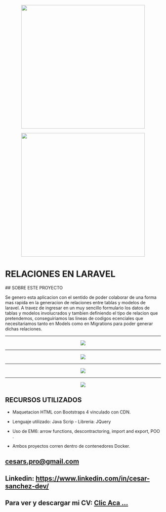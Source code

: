 <p align="center"><a href="#"><img src="https://raw.githubusercontent.com/laravel/art/master/logo-lockup/5%20SVG/2%20CMYK/1%20Full%20Color/laravel-logolockup-cmyk-red.svg" width="400"></a></p>
<p align="center"><a href="#"><img src="https://storeassets.im-cdn.com/products/5eecf0/8TNYavZ7SFaw2RTVbC1k_html5-css3-jquery_0x0_webp.png" width="400"></a></p>

<p align="center"> 
<h1> RELACIONES EN LARAVEL </h1> 
</p>
## SOBRE ESTE PROYECTO

Se genero esta aplicacion con el sentido de poder colaborar de una forma mas rapida en la generacion de relaciones entre tablas y modelos de laravel. A travez de ingresar en un muy sencillo formulario los datos de tablas y modelos involucrados y tambien definiendo el tipo de relacion que pretendemos, conseguiriamos las lineas de codigos ecenciales que necesitariamos tanto en Models como en Migrations para poder generar dichas relaciones. 


<hr> 
<p align="center">
    <a href="#">
        <img src="https://i.postimg.cc/Y2GQYM1X/Captura-desde-2024-08-30-11-31-23.png">
    </a>
</p>
<hr>
<p align="center">
    <a href="#">
        <img src="https://i.postimg.cc/L4cLVwDm/Captura-desde-2024-08-30-11-32-35.png">
    </a>
</p>
<hr>
<p align="center">
    <a href="#">
        <img src="https://i.postimg.cc/8sgprhhV/Captura-desde-2024-08-30-11-33-31.png">
    </a>
</p>
<hr>
<p align="center">
    <a href="#">
        <img src="https://i.postimg.cc/DzxwY4Kq/Captura-desde-2024-08-30-11-34-40.png">
    </a>
</p>
  
 
 ## RECURSOS UTILIZADOS
 - Maquetacion HTML con Bootstraps 4 vinculado con CDN. 
 - Lenguaje utilizado: Java Scrip - Libreria: JQuery 
 - Uso de EM6: arrow functions, descontractoring, import and export, POO .
 
 - Ambos proyectos corren dentro de contenedores Docker.
 

## cesars.pro@gmail.com
## Linkedin: https://www.linkedin.com/in/cesar-sanchez-dev/
## Para ver y descargar mi CV: <a href="https://shorten.world/qxnxs"> Clic Aca ...</a>

